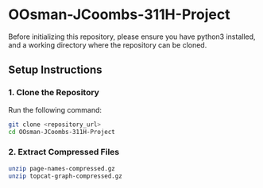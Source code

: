 # OOsman-JCoombs-311H-Project


Before initializing this repository, please ensure you have python3 installed, and a working directory where the repository can be cloned.

## Setup Instructions

### 1. Clone the Repository
Run the following command:
```bash
git clone <repository_url>
cd OOsman-JCoombs-311H-Project
```
### 2. Extract Compressed Files
```bash
unzip page-names-compressed.gz
unzip topcat-graph-compressed.gz
```
